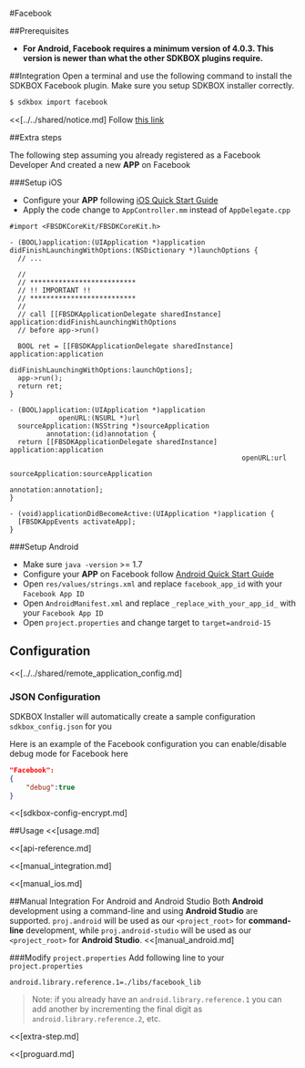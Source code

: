 <!--
Include Base: /Users/jtsm/Chukong-Inc/pr/en/src/facebook/v3-cpp
-->

#Facebook

##Prerequisites
* __For Android, Facebook requires a minimum version of 4.0.3. This version is newer than what the other SDKBOX plugins require.__

##Integration
Open a terminal and use the following command to install the SDKBOX Facebook plugin. Make sure you setup SDKBOX installer correctly.
```bash
$ sdkbox import facebook
```

<<[../../shared/notice.md]
Follow [this link](https://developers.facebook.com/docs/ios/ios9)

##Extra steps

The following step assuming you already registered as a Facebook Developer
And created a new __APP__ on Facebook

###Setup iOS
* Configure your __APP__ following [iOS Quick Start Guide](https://developers.facebook.com/quickstarts/?platform=ios)
* Apply the code change to `AppController.mm` instead of `AppDelegate.cpp`

```
#import <FBSDKCoreKit/FBSDKCoreKit.h>

- (BOOL)application:(UIApplication *)application didFinishLaunchingWithOptions:(NSDictionary *)launchOptions {
  // ...

  //
  // **************************
  // !! IMPORTANT !!
  // **************************
  //
  // call [[FBSDKApplicationDelegate sharedInstance] application:didFinishLaunchingWithOptions
  // before app->run()

  BOOL ret = [[FBSDKApplicationDelegate sharedInstance] application:application
                                      didFinishLaunchingWithOptions:launchOptions];
  app->run();
  return ret;
}

- (BOOL)application:(UIApplication *)application
            openURL:(NSURL *)url
  sourceApplication:(NSString *)sourceApplication
         annotation:(id)annotation {
  return [[FBSDKApplicationDelegate sharedInstance] application:application
                                                         openURL:url
                                               sourceApplication:sourceApplication
                                                      annotation:annotation];
}

- (void)applicationDidBecomeActive:(UIApplication *)application {
  [FBSDKAppEvents activateApp];
}

```

###Setup Android
* Make sure `java -version` >= 1.7
* Configure your __APP__ on Facebook follow [Android Quick Start Guide](https://developers.facebook.com/quickstarts/?platform=android)
* Open `res/values/strings.xml` and replace `facebook_app_id` with your `Facebook App ID`
* Open `AndroidManifest.xml` and replace `_replace_with_your_app_id_` with your `Facebook App ID`
* Open `project.properties` and change target to `target=android-15`

## Configuration

<<[../../shared/remote_application_config.md]

### JSON Configuration
SDKBOX Installer will automatically create a sample configuration `sdkbox_config.json` for you

Here is an example of the Facebook configuration you can enable/disable debug mode for Facebook here
```json
"Facebook":
{
    "debug":true
}
```

<<[sdkbox-config-encrypt.md]

##Usage
<<[usage.md]

<<[api-reference.md]

<<[manual_integration.md]

<<[manual_ios.md]

##Manual Integration For Android and Android Studio
Both __Android__ development using a command-line and using __Android Studio__ are supported. `proj.android` will be used as our `<project_root>` for __command-line__ development, while `proj.android-studio` will be used as our `<project_root>` for __Android Studio__.
<<[manual_android.md]

###Modify `project.properties`
Add following line to your `project.properties`

```
android.library.reference.1=./libs/facebook_lib
```

> Note: if you already have an `android.library.reference.1` you can add
another by incrementing the final digit as `android.library.reference.2`, etc.

<<[extra-step.md]

<<[proguard.md]
